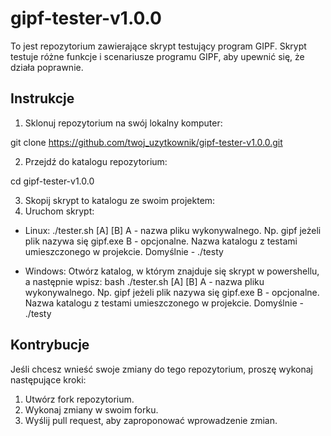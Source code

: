 # gipf-tester-v1.0.0

To jest repozytorium zawierające skrypt testujący program GIPF. 
Skrypt testuje różne funkcje i scenariusze programu GIPF, aby upewnić się, że działa poprawnie.

## Instrukcje

1. Sklonuj repozytorium na swój lokalny komputer:

git clone https://github.com/twoj_uzytkownik/gipf-tester-v1.0.0.git


2. Przejdź do katalogu repozytorium:

cd gipf-tester-v1.0.0


3. Skopij skrypt to katalogu ze swoim projektem:
4. Uruchom skrypt:
+ Linux:
./tester.sh [A] [B]
A - nazwa pliku wykonywalnego. Np. gipf jeżeli plik nazywa się gipf.exe
B - opcjonalne. Nazwa katalogu z testami umieszczonego w projekcie. Domyślnie - ./testy

+ Windows:
Otwórz katalog, w którym znajduje się skrypt w powershellu, a następnie wpisz:
bash ./tester.sh [A] [B]
A - nazwa pliku wykonywalnego. Np. gipf jeżeli plik nazywa się gipf.exe
B - opcjonalne. Nazwa katalogu z testami umieszczonego w projekcie. Domyślnie - ./testy

## Kontrybucje

Jeśli chcesz wnieść swoje zmiany do tego repozytorium, proszę wykonaj następujące kroki:

1. Utwórz fork repozytorium.
2. Wykonaj zmiany w swoim forku.
3. Wyślij pull request, aby zaproponować wprowadzenie zmian.

